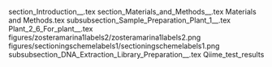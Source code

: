section_Introduction__.tex
section_Materials_and_Methods__.tex
Materials and Methods.tex
subsubsection_Sample_Preparation_Plant_1__.tex
Plant_2_6_For_plant__.tex
figures/zosteramarina1labels2/zosteramarina1labels2.png
figures/sectioningschemelabels1/sectioningschemelabels1.png
subsubsection_DNA_Extraction_Library_Preparation__.tex
Qiime_test_results